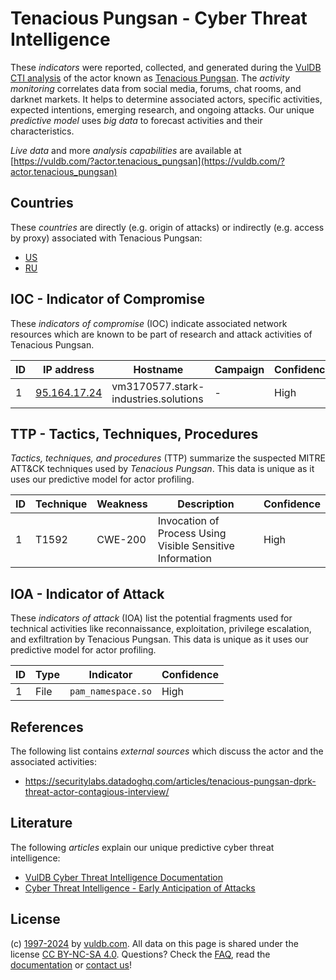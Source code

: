 # Tenacious Pungsan - Cyber Threat Intelligence

These _indicators_ were reported, collected, and generated during the [VulDB CTI analysis](https://vuldb.com/?kb.cti) of the actor known as [Tenacious Pungsan](https://vuldb.com/?actor.tenacious_pungsan). The _activity monitoring_ correlates data from social media, forums, chat rooms, and darknet markets. It helps to determine associated actors, specific activities, expected intentions, emerging research, and ongoing attacks. Our unique _predictive model_ uses _big data_ to forecast activities and their characteristics.

_Live data_ and more _analysis capabilities_ are available at [https://vuldb.com/?actor.tenacious_pungsan](https://vuldb.com/?actor.tenacious_pungsan)

## Countries

These _countries_ are directly (e.g. origin of attacks) or indirectly (e.g. access by proxy) associated with Tenacious Pungsan:

* [US](https://vuldb.com/?country.us)
* [RU](https://vuldb.com/?country.ru)

## IOC - Indicator of Compromise

These _indicators of compromise_ (IOC) indicate associated network resources which are known to be part of research and attack activities of Tenacious Pungsan.

ID | IP address | Hostname | Campaign | Confidence
-- | ---------- | -------- | -------- | ----------
1 | [95.164.17.24](https://vuldb.com/?ip.95.164.17.24) | vm3170577.stark-industries.solutions | - | High

## TTP - Tactics, Techniques, Procedures

_Tactics, techniques, and procedures_ (TTP) summarize the suspected MITRE ATT&CK techniques used by _Tenacious Pungsan_. This data is unique as it uses our predictive model for actor profiling.

ID | Technique | Weakness | Description | Confidence
-- | --------- | -------- | ----------- | ----------
1 | T1592 | CWE-200 | Invocation of Process Using Visible Sensitive Information | High

## IOA - Indicator of Attack

These _indicators of attack_ (IOA) list the potential fragments used for technical activities like reconnaissance, exploitation, privilege escalation, and exfiltration by Tenacious Pungsan. This data is unique as it uses our predictive model for actor profiling.

ID | Type | Indicator | Confidence
-- | ---- | --------- | ----------
1 | File | `pam_namespace.so` | High

## References

The following list contains _external sources_ which discuss the actor and the associated activities:

* https://securitylabs.datadoghq.com/articles/tenacious-pungsan-dprk-threat-actor-contagious-interview/

## Literature

The following _articles_ explain our unique predictive cyber threat intelligence:

* [VulDB Cyber Threat Intelligence Documentation](https://vuldb.com/?kb.cti)
* [Cyber Threat Intelligence - Early Anticipation of Attacks](https://www.scip.ch/en/?labs.20201022)

## License

(c) [1997-2024](https://vuldb.com/?kb.changelog) by [vuldb.com](https://vuldb.com/?kb.about). All data on this page is shared under the license [CC BY-NC-SA 4.0](https://creativecommons.org/licenses/by-nc-sa/4.0/). Questions? Check the [FAQ](https://vuldb.com/?kb.faq), read the [documentation](https://vuldb.com/?kb) or [contact us](https://vuldb.com/?contact)!
